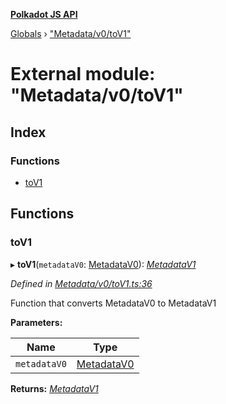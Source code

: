 **[Polkadot JS API](../README.md)**

[Globals](../globals.md) › ["Metadata/v0/toV1"](_metadata_v0_tov1_.md)

# External module: "Metadata/v0/toV1"

## Index

### Functions

* [toV1](_metadata_v0_tov1_.md#tov1)

## Functions

###  toV1

▸ **toV1**(`metadataV0`: [MetadataV0](../interfaces/_interfaces_metadata_types_.metadatav0.md)): *[MetadataV1](../interfaces/_interfaces_metadata_types_.metadatav1.md)*

*Defined in [Metadata/v0/toV1.ts:36](https://github.com/polkadot-js/api/blob/a0c6cd5/packages/types/src/Metadata/v0/toV1.ts#L36)*

Function that converts MetadataV0 to MetadataV1

**Parameters:**

Name | Type |
------ | ------ |
`metadataV0` | [MetadataV0](../interfaces/_interfaces_metadata_types_.metadatav0.md) |

**Returns:** *[MetadataV1](../interfaces/_interfaces_metadata_types_.metadatav1.md)*